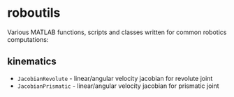 <!--
Safwan Choudhury, MASc   
Electrical Engineering, Systems & Controls
University of Waterloo. Ontario, Canada.
-->

# roboutils
Various MATLAB functions, scripts and classes written for common robotics computations: 

## kinematics
- `JacobianRevolute` - linear/angular velocity jacobian for revolute joint
- `JacobianPrismatic` - linear/angular velocity jacobian for prismatic joint
